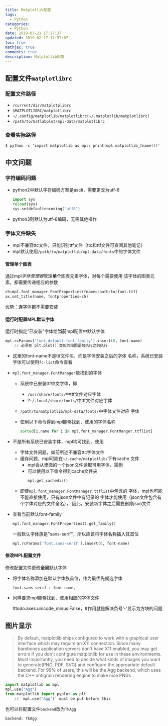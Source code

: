 ```yaml
---
title: Matplotlib配置
tags:
  - Python
categories:
  - Python
date: 2019-03-21 17:27:37
updated: 2019-02-17 11:57:07
toc: true
mathjax: true
comments: true
description: Matplotlib配置
---
```


##	配置文件`matplotlibrc`

###	配置文件路径

-	`/current/dir/matplotplibrc`
-	`$MATPLOTLIBRC/matplotlibrc`
-	`~/.config/matplotlib/matplotlibrc(~/.matplotlib/matplotlibrc)`
-	`/path/to/matlabplot/mpl-data/matplotlibrc`

###	查看实际路径

```shell
$ python -c 'import matplotlib as mpl; print(mpl.matplotlib_fname())'
```

##	中文问题

###	字符编码问题

-	python2中默认字符编码方案是ascii，需要更改为utf-8

	```python
	import sys
	reload(sys)
	sys.setdefaultencoding("utf8")
	```

-	python3则默认为utf-8编码，无需其他操作

###	字体文件缺失

-	mpl不兼容ttc文件，只能识别ttf文件（ttc和ttf文件可查阅其他笔记）
-	mpl默认使用`/path/to/matplotlib/mpl-data/fonts`中的字体文件

####	管理单个图表

通过mpl*字体管理器*管理**单个**图表元素字体，对每个需要使用
该字体的图表元素，都需要传递相应的参数

```python
ch=mpl.font_manager.FontProperties(fname=/path/to/font.ttf)
ax.set_title(name, fontproperties=ch)
```

优势：连字体都不需要安装

####	运行时配置MPL默认字体

运行时指定"已安装"字体给**当前**mpl配置中默认字体

```python
mpl.rcParams['font.default-font-family'].insert(0, font-name)
	// 必须在`plt.plot()`类似的绘图语句执行之前执行
```

-	这里的font-name不是ttf文件名，而是字体安装之后的字体
	名称，系统已安装字体可以使用`fc-list`命令查看

-	`mpl.font_manager.FontManager`能找到的字体

	-	系统中已安装ttf中文字体，即
		-	`/usr/share/fonts/`中ttf文件对应字体
		-	?`~/.local/share/fonts/`中ttf文件对应字体

	-	`/path/to/matplotlib/mpl-data/fonts/`中字体文件对应
		字体

	-	使用以下命令得到mpl能够找到、使用的字体名称
		```python
		sorted[i.name for i in mpl.font_manager.FontManger.ttflist]
		```

-	不是所有系统已安装字体，mpl均可找到、使用
	-	字体文件问题，如前所述不兼容ttc字体文件
	-	缓存问题，mpl可能在`~/.cache/matplotlib/`下有cache
		文件
		-	mpl会从里面的一个json文件读取可用字体，需删
		-	可以使用以下命令得到cache文件夹
			```python
			mpl.get_cachedir()
			```
	-	即使`mpl.font_manager.FontManager.ttflist`中包含的
		字体，mpl也可能不能直接使用，只有json文件中有记录的
		字体才能使用（json文件包含有个字体对应的文件全名），
		因此，安装新字体之后需要删除json文件

-	查看当前默认font-family
	```python
	mpl.font_manager.FontProperties().get_family()
	```
	一般默认字体族是"sans-serif"，所以应该将字体名称插入其首位
	```python
	mpl.rcParams['font.sans-serif'].insert(0, font-name)
	```

####	修改MPL配置文件

修改配置文件更改**全局**默认字体

-	将字体名称添加在默认字体族首位，作为最优先候选字体
	```
	font.sans-serif : font-name,
	```

-	同样要求mpl能够找到、使用相应的字体文件

	#todo:axes.unicode_minus:False，#作用就是解决负号'-'显示为方块的问题

##	图片显示

>	By default, matplotlib ships configured to work with a
	graphical user interface which may require an X11
	connection. Since many barebones application servers
	don't have X11 enabled, you may get errors if you don't
	configure matplotlib for use in these environments.
	Most importantly, you need to decide what kinds of
	images you want to generate(PNG, PDF, SVG) and configure
	the appropriate default backend. For 99% of users, this
	will be the Agg backend, which uses the C++ antigrain
	rendering engine to make nice PNGs

```python
import matplotlib as mpl
mpl.use("Agg")
from matplotlib import pyplot as plt
	// `mpl.use("Agg")` must be put before this
```

也可以将配置文件`backend`改为`TkAgg`
```python
backend: TkAgg
```
